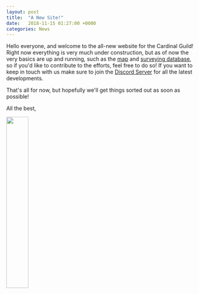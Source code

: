 ```yaml
---
layout: post
title:  "A New Site!"
date:   2018-11-15 01:27:00 +0000
categories: News
---
```

Hello everyone, and welcome to the all-new website for the Cardinal Guild!
Right now everything is very much under construction, but as of now the very basics are up and running, such as the [map][web-map] and [surveying database][surveyors-link], so if you'd like to contribute to the efforts, feel free to do so! If you want to keep in touch with us make sure to join the [Discord Server](https://discord.gg/ezjfcY4) for all the latest developments.

That's all for now, but hopefully we'll get things sorted out as soon as possible!

All the best,

<img src="https://cdn.discordapp.com/attachments/508462804702068746/510642396426534913/CG_Title_White.png" width="34%">

[web-map]: https://map.cardinalguild.com
[surveyors-link]: https://surveyor.cardinalguild.com

